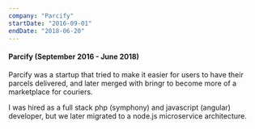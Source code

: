 ```yaml
---
company: "Parcify"
startDate: "2016-09-01"
endDate: "2018-06-20"
---
```


#### Parcify (September 2016 - June 2018)

Parcify was a startup that tried to make it easier for users to have their parcels delivered, and later merged with bringr to become more of a marketplace for couriers.

I was hired as a full stack php (symphony) and javascript (angular) developer, but we later migrated to a node.js microservice architecture.
